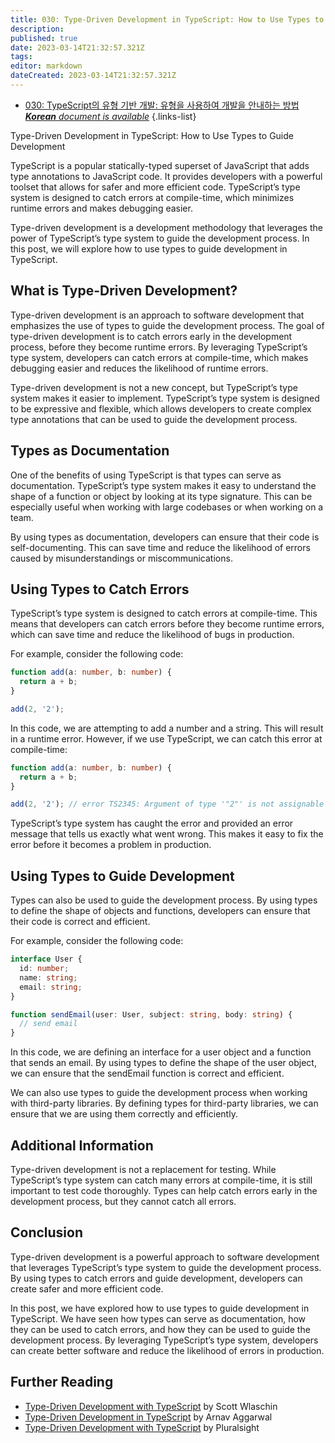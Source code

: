 ```yaml
---
title: 030: Type-Driven Development in TypeScript: How to Use Types to Guide Development
description: 
published: true
date: 2023-03-14T21:32:57.321Z
tags: 
editor: markdown
dateCreated: 2023-03-14T21:32:57.321Z
---
```


- [030: TypeScript의 유형 기반 개발: 유형을 사용하여 개발을 안내하는 방법***Korean** document is available*](/ko/Knowledge-base/TypeScript/Learning/030-type-driven-development-in-typescript-how-to-use-types-to-guide-development)
{.links-list}



Type-Driven Development in TypeScript: How to Use Types to Guide Development

TypeScript is a popular statically-typed superset of JavaScript that adds type annotations to JavaScript code. It provides developers with a powerful toolset that allows for safer and more efficient code. TypeScript’s type system is designed to catch errors at compile-time, which minimizes runtime errors and makes debugging easier.

Type-driven development is a development methodology that leverages the power of TypeScript’s type system to guide the development process. In this post, we will explore how to use types to guide development in TypeScript.

## What is Type-Driven Development?

Type-driven development is an approach to software development that emphasizes the use of types to guide the development process. The goal of type-driven development is to catch errors early in the development process, before they become runtime errors. By leveraging TypeScript’s type system, developers can catch errors at compile-time, which makes debugging easier and reduces the likelihood of runtime errors.

Type-driven development is not a new concept, but TypeScript’s type system makes it easier to implement. TypeScript’s type system is designed to be expressive and flexible, which allows developers to create complex type annotations that can be used to guide the development process.

## Types as Documentation

One of the benefits of using TypeScript is that types can serve as documentation. TypeScript’s type system makes it easy to understand the shape of a function or object by looking at its type signature. This can be especially useful when working with large codebases or when working on a team.

By using types as documentation, developers can ensure that their code is self-documenting. This can save time and reduce the likelihood of errors caused by misunderstandings or miscommunications.

## Using Types to Catch Errors

TypeScript’s type system is designed to catch errors at compile-time. This means that developers can catch errors before they become runtime errors, which can save time and reduce the likelihood of bugs in production.

For example, consider the following code:

```typescript
function add(a: number, b: number) {
  return a + b;
}

add(2, '2');
```

In this code, we are attempting to add a number and a string. This will result in a runtime error. However, if we use TypeScript, we can catch this error at compile-time:

```typescript
function add(a: number, b: number) {
  return a + b;
}

add(2, '2'); // error TS2345: Argument of type '"2"' is not assignable to parameter of type 'number'.
```

TypeScript’s type system has caught the error and provided an error message that tells us exactly what went wrong. This makes it easy to fix the error before it becomes a problem in production.

## Using Types to Guide Development

Types can also be used to guide the development process. By using types to define the shape of objects and functions, developers can ensure that their code is correct and efficient.

For example, consider the following code:

```typescript
interface User {
  id: number;
  name: string;
  email: string;
}

function sendEmail(user: User, subject: string, body: string) {
  // send email
}
```

In this code, we are defining an interface for a user object and a function that sends an email. By using types to define the shape of the user object, we can ensure that the sendEmail function is correct and efficient.

We can also use types to guide the development process when working with third-party libraries. By defining types for third-party libraries, we can ensure that we are using them correctly and efficiently.

## Additional Information

Type-driven development is not a replacement for testing. While TypeScript’s type system can catch many errors at compile-time, it is still important to test code thoroughly. Types can help catch errors early in the development process, but they cannot catch all errors.

## Conclusion

Type-driven development is a powerful approach to software development that leverages TypeScript’s type system to guide the development process. By using types to catch errors and guide development, developers can create safer and more efficient code.

In this post, we have explored how to use types to guide development in TypeScript. We have seen how types can serve as documentation, how they can be used to catch errors, and how they can be used to guide the development process. By leveraging TypeScript’s type system, developers can create better software and reduce the likelihood of errors in production.

## Further Reading

- [Type-Driven Development with TypeScript](https://fsharpforfunandprofit.com/posts/type-driven-development-typescript/) by Scott Wlaschin
- [Type-Driven Development in TypeScript](https://dev.to/arnavaggarwal/type-driven-development-in-typescript-1p5e) by Arnav Aggarwal
- [Type-Driven Development with TypeScript](https://www.pluralsight.com/guides/type-driven-development-with-typescript) by Pluralsight